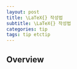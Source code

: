 ```yaml
---
layout: post
title: \LaTeX{} 작성법
subtitle: \LaTeX{} 작성법
categories: tip
tags: tip etctip
---
```


## Overview

